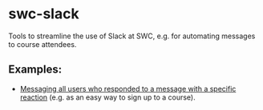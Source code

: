 # swc-slack

Tools to streamline the use of Slack at SWC, e.g. for automating messages to course attendees.

## Examples:

* [Messaging all users who responded to a message with a specific reaction](https://github.com/neuroinformatics-unit/swc-slack/blob/main/scripts/message_image_analysis_attendees.py) (e.g. as an easy way to sign up to a course). 
